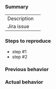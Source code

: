 ### Summary
|             |   |
|-------------|---|
| Description |   |
| Jira issue  |   |

### Steps to reproduce
- step #1
- step #2

### Previous behavior

### Actual behavior